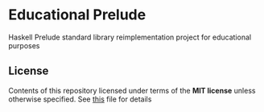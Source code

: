 # Educational Prelude

Haskell Prelude standard library reimplementation project for educational purposes

## License

Contents of this repository licensed under terms of the __MIT license__ unless otherwise specified. See [this](./LICENSE) file for details
